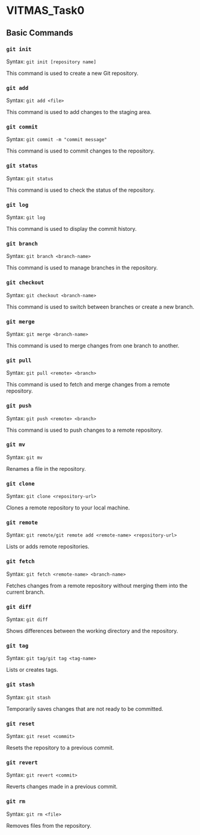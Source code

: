 # VITMAS_Task0

## Basic Commands

### `git init`

Syntax: `git init [repository name]`

This command is used to create a new Git repository.
   
### `git add` 

Syntax: `git add <file>`

This command is used to add changes to the staging area.

### `git commit` 

Syntax: `git commit -m "commit message"`

This command is used to commit changes to the repository.

### `git status` 
  
Syntax: `git status`

This command is used to check the status of the repository.

### `git log` 

Syntax: `git log`

This command is used to display the commit history.

### `git branch` 

Syntax: `git branch <branch-name>`

This command is used to manage branches in the repository.

### `git checkout`   

Syntax: `git checkout <branch-name>`

This command is used to switch between branches or create a new branch.

### `git merge` 

Syntax: `git merge <branch-name>`

This command is used to merge changes from one branch to another.

### `git pull` 

Syntax: `git pull <remote> <branch>`

This command is used to fetch and merge changes from a remote repository.

### `git push`
  
Syntax: `git push <remote> <branch>`

This command is used to push changes to a remote repository.

### `git mv`

Syntax: `git mv`

Renames a file in the repository.

### `git clone`
   
Syntax: `git clone <repository-url>`

Clones a remote repository to your local machine.

### `git remote`
    
Syntax: `git remote/git remote add <remote-name> <repository-url>`
    
Lists or adds remote repositories.

### `git fetch`

Syntax: `git fetch <remote-name> <branch-name>`
    
Fetches changes from a remote repository without merging them into the current branch.

### `git diff`
    
Syntax: `git diff`

Shows differences between the working directory and the repository.

### `git tag`

Syntax: `git tag/git tag <tag-name>`
    
Lists or creates tags.
    
### `git stash`
    
Syntax: `git stash`

Temporarily saves changes that are not ready to be committed.

### `git reset`
    
Syntax: `git reset <commit>`
    
Resets the repository to a previous commit.

### `git revert`

Syntax: `git revert <commit>`

Reverts changes made in a previous commit.

### `git rm`
    
Syntax: `git rm <file>`
    
Removes files from the repository.

